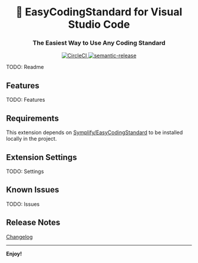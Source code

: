 <h1 align="center" style="border-bottom: none;">🐘 EasyCodingStandard for Visual Studio Code</h1>

<h3 align="center">The Easiest Way to Use Any Coding Standard</h3>

<p align="center">
  <a href="https://circleci.com/gh/azdanov/vscode-easy-coding-standard">
    <img alt="CircleCI" src="https://circleci.com/gh/azdanov/vscode-easy-coding-standard/tree/master.svg?style=svg">
  </a>
  <a href="https://github.com/semantic-release/semantic-release">
    <img alt="semantic-release" src="https://img.shields.io/badge/%20%20%F0%9F%93%A6%F0%9F%9A%80-semantic--release-e10079.svg">
  </a>
</p>

TODO: Readme

## Features

TODO: Features

## Requirements

This extension depends on [Symplify/EasyCodingStandard](https://github.com/Symplify/EasyCodingStandard#install) to be installed locally in the project.

## Extension Settings

TODO: Settings

## Known Issues

TODO: Issues

## Release Notes

[Changelog](./CHANGELOG.md)

---

**Enjoy!**
